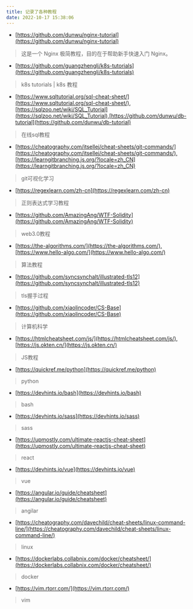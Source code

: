 ```yaml
---
title: 记录了各种教程
date: 2022-10-17 15:38:06
---
```


* [https://github.com/dunwu/nginx-tutorial](https://github.com/dunwu/nginx-tutorial)
> 这是一个 Nginx 极简教程，目的在于帮助新手快速入门 Nginx。

* [https://github.com/guangzhengli/k8s-tutorials](https://github.com/guangzhengli/k8s-tutorials)
> k8s tutorials | k8s 教程

* [https://www.sqltutorial.org/sql-cheat-sheet/](https://www.sqltutorial.org/sql-cheat-sheet/),[https://sqlzoo.net/wiki/SQL_Tutorial](https://sqlzoo.net/wiki/SQL_Tutorial),[https://github.com/dunwu/db-tutorial](https://github.com/dunwu/db-tutorial)
> 在线sql教程

* [https://cheatography.com/itsellej/cheat-sheets/git-commands/](https://cheatography.com/itsellej/cheat-sheets/git-commands/),[https://learngitbranching.js.org/?locale=zh_CN](https://learngitbranching.js.org/?locale=zh_CN)
> git可视化学习

* [https://regexlearn.com/zh-cn](https://regexlearn.com/zh-cn)
> 正则表达式学习教程

* [https://github.com/AmazingAng/WTF-Solidity](https://github.com/AmazingAng/WTF-Solidity)
> web3.0教程


* [https://the-algorithms.com/](https://the-algorithms.com/),[https://www.hello-algo.com/](https://www.hello-algo.com/)
> 算法教程

* [https://github.com/syncsynchalt/illustrated-tls12](https://github.com/syncsynchalt/illustrated-tls12)
> tls握手过程

* [https://github.com/xiaolincoder/CS-Base](https://github.com/xiaolincoder/CS-Base)
> 计算机科学

* [https://htmlcheatsheet.com/js/](https://htmlcheatsheet.com/js/),[https://js.okten.cn/](https://js.okten.cn/)
> JS教程

* [https://quickref.me/python](https://quickref.me/python)
> python

* [https://devhints.io/bash](https://devhints.io/bash)
> bash

* [https://devhints.io/sass](https://devhints.io/sass)
> sass

* [https://upmostly.com/ultimate-reactjs-cheat-sheet](https://upmostly.com/ultimate-reactjs-cheat-sheet)
> react

* [https://devhints.io/vue](https://devhints.io/vue)
> vue

* [https://angular.io/guide/cheatsheet](https://angular.io/guide/cheatsheet)
> angilar

* [https://cheatography.com/davechild/cheat-sheets/linux-command-line/](https://cheatography.com/davechild/cheat-sheets/linux-command-line/)
>  linux

* [https://dockerlabs.collabnix.com/docker/cheatsheet/](https://dockerlabs.collabnix.com/docker/cheatsheet/)
> docker

* [https://vim.rtorr.com/](https://vim.rtorr.com/)
> vim
